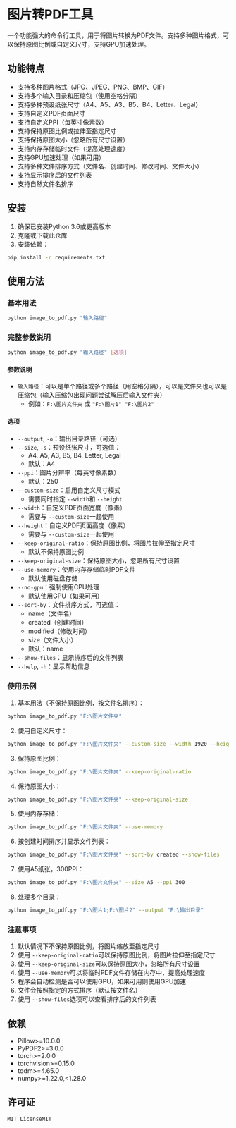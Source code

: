 # 图片转PDF工具

一个功能强大的命令行工具，用于将图片转换为PDF文件。支持多种图片格式，可以保持原图比例或自定义尺寸，支持GPU加速处理。

## 功能特点

- 支持多种图片格式（JPG、JPEG、PNG、BMP、GIF）
- 支持多个输入目录和压缩包（使用空格分隔）
- 支持多种预设纸张尺寸（A4、A5、A3、B5、B4、Letter、Legal）
- 支持自定义PDF页面尺寸
- 支持自定义PPI（每英寸像素数）
- 支持保持原图比例或拉伸至指定尺寸
- 支持保持原图大小（忽略所有尺寸设置）
- 支持内存存储临时文件（提高处理速度）
- 支持GPU加速处理（如果可用）
- 支持多种文件排序方式（文件名、创建时间、修改时间、文件大小）
- 支持显示排序后的文件列表
- 支持自然文件名排序

## 安装

1. 确保已安装Python 3.6或更高版本
2. 克隆或下载此仓库
3. 安装依赖：

```bash
pip install -r requirements.txt
```

## 使用方法

### 基本用法

```bash
python image_to_pdf.py "输入路径"
```

### 完整参数说明

```bash
python image_to_pdf.py "输入路径" [选项]
```

#### 参数说明

- `输入路径`：可以是单个路径或多个路径（用空格分隔），可以是文件夹也可以是压缩包（输入压缩包出现问题尝试解压后输入文件夹）
  - 例如：`F:\图片文件夹` 或 `"F:\图片1" "F:\图片2"`

#### 选项

- `--output`, `-o`：输出目录路径（可选）
- `--size`, `-s`：预设纸张尺寸，可选值：
  - A4, A5, A3, B5, B4, Letter, Legal
  - 默认：A4
- `--ppi`：图片分辨率（每英寸像素数）
  - 默认：250
- `--custom-size`：启用自定义尺寸模式
  - 需要同时指定 `--width`和 `--height`
- `--width`：自定义PDF页面宽度（像素）
  - 需要与 `--custom-size`一起使用
- `--height`：自定义PDF页面高度（像素）
  - 需要与 `--custom-size`一起使用
- `--keep-original-ratio`：保持原图比例，将图片拉伸至指定尺寸
  - 默认不保持原图比例
- `--keep-original-size`：保持原图大小，忽略所有尺寸设置
- `--use-memory`：使用内存存储临时PDF文件
  - 默认使用磁盘存储
- `--no-gpu`：强制使用CPU处理
  - 默认使用GPU（如果可用）
- `--sort-by`：文件排序方式，可选值：
  - name（文件名）
  - created（创建时间）
  - modified（修改时间）
  - size（文件大小）
  - 默认：name
- `--show-files`：显示排序后的文件列表
- `--help`, `-h`：显示帮助信息

### 使用示例

1. 基本用法（不保持原图比例，按文件名排序）：

```bash
python image_to_pdf.py "F:\图片文件夹"
```

2. 使用自定义尺寸：

```bash
python image_to_pdf.py "F:\图片文件夹" --custom-size --width 1920 --height 1080
```

3. 保持原图比例：

```bash
python image_to_pdf.py "F:\图片文件夹" --keep-original-ratio
```

4. 保持原图大小：

```bash
python image_to_pdf.py "F:\图片文件夹" --keep-original-size
```

5. 使用内存存储：

```bash
python image_to_pdf.py "F:\图片文件夹" --use-memory
```

6. 按创建时间排序并显示文件列表：

```bash
python image_to_pdf.py "F:\图片文件夹" --sort-by created --show-files
```

7. 使用A5纸张，300PPI：

```bash
python image_to_pdf.py "F:\图片文件夹" --size A5 --ppi 300
```

8. 处理多个目录：

```bash
python image_to_pdf.py "F:\图片1;F:\图片2" --output "F:\输出目录"
```

### 注意事项

1. 默认情况下不保持原图比例，将图片缩放至指定尺寸
2. 使用 `--keep-original-ratio`可以保持原图比例，将图片拉伸至指定尺寸
3. 使用 `--keep-original-size`可以保持原图大小，忽略所有尺寸设置
4. 使用 `--use-memory`可以将临时PDF文件存储在内存中，提高处理速度
5. 程序会自动检测是否可以使用GPU，如果可用则使用GPU加速
6. 文件会按照指定的方式排序（默认按文件名）
7. 使用 `--show-files`选项可以查看排序后的文件列表

## 依赖

- Pillow>=10.0.0
- PyPDF2>=3.0.0
- torch>=2.0.0
- torchvision>=0.15.0
- tqdm>=4.65.0
- numpy>=1.22.0,<1.28.0

## 许可证

```
MIT LicenseMIT
```
